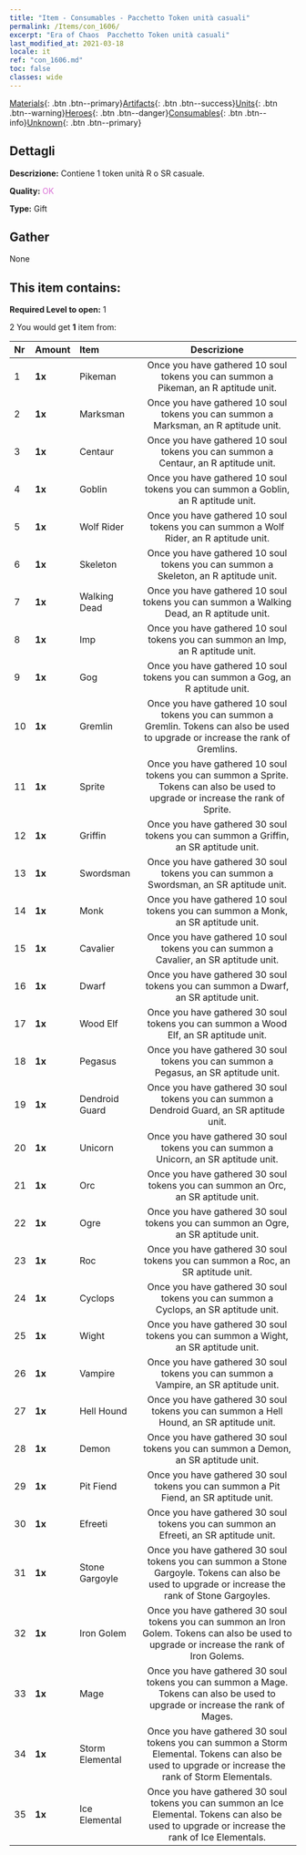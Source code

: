 ```yaml
---
title: "Item - Consumables - Pacchetto Token unità casuali"
permalink: /Items/con_1606/
excerpt: "Era of Chaos  Pacchetto Token unità casuali"
last_modified_at: 2021-03-18
locale: it
ref: "con_1606.md"
toc: false
classes: wide
---
```

 [Materials](/it/Items/){: .btn .btn--primary}[Artifacts](/it/Items/Artifacts/){: .btn .btn--success}[Units](/it/Items/Units/){: .btn .btn--warning}[Heroes](/it/Items/Heroes/){: .btn .btn--danger}[Consumables](/it/Items/Consumables/){: .btn .btn--info}[Unknown](/it/Items/Unknown/){: .btn .btn--primary}

## Dettagli
 **Descrizione:** Contiene 1 token unità R o SR casuale.

 **Quality:** <span style="color: #DA70D6">OK</span>

 **Type:** Gift

## Gather

  None

## This item contains:

 **Required Level to open:** 1

 2 You would get **1** item  from:

  | Nr | Amount |     Item    | Descrizione |
  |:---|:-------|:------------|:-----------:|
  | 1 |  **1x** | Pikeman | Once you have gathered 10 soul tokens you can summon a Pikeman, an R aptitude unit.  | 
  | 2 |  **1x** | Marksman | Once you have gathered 10 soul tokens you can summon a Marksman, an R aptitude unit.  | 
  | 3 |  **1x** | Centaur | Once you have gathered 10 soul tokens you can summon a Centaur, an R aptitude unit.  | 
  | 4 |  **1x** | Goblin | Once you have gathered 10 soul tokens you can summon a Goblin, an R aptitude unit.  | 
  | 5 |  **1x** | Wolf Rider | Once you have gathered 10 soul tokens you can summon a Wolf Rider, an R aptitude unit.  | 
  | 6 |  **1x** | Skeleton | Once you have gathered 10 soul tokens you can summon a Skeleton, an R aptitude unit.  | 
  | 7 |  **1x** | Walking Dead | Once you have gathered 10 soul tokens you can summon a Walking Dead, an R aptitude unit.  | 
  | 8 |  **1x** | Imp | Once you have gathered 10 soul tokens you can summon an Imp, an R aptitude unit.  | 
  | 9 |  **1x** | Gog | Once you have gathered 10 soul tokens you can summon a Gog, an R aptitude unit.  | 
  | 10 |  **1x** | Gremlin | Once you have gathered 10 soul tokens you can summon a Gremlin. Tokens can also be used to upgrade or increase the rank of Gremlins.  | 
  | 11 |  **1x** | Sprite | Once you have gathered 10 soul tokens you can summon a Sprite. Tokens can also be used to upgrade or increase the rank of Sprite.  | 
  | 12 |  **1x** | Griffin | Once you have gathered 30 soul tokens you can summon a Griffin, an SR aptitude unit.  | 
  | 13 |  **1x** | Swordsman | Once you have gathered 30 soul tokens you can summon a Swordsman, an SR aptitude unit.  | 
  | 14 |  **1x** | Monk | Once you have gathered 10 soul tokens you can summon a Monk, an SR aptitude unit.  | 
  | 15 |  **1x** | Cavalier  | Once you have gathered 10 soul tokens you can summon a Cavalier, an SR aptitude unit.  | 
  | 16 |  **1x** | Dwarf | Once you have gathered 30 soul tokens you can summon a Dwarf, an SR aptitude unit.  | 
  | 17 |  **1x** | Wood Elf | Once you have gathered 30 soul tokens you can summon a Wood Elf, an SR aptitude unit.  | 
  | 18 |  **1x** | Pegasus | Once you have gathered 30 soul tokens you can summon a Pegasus, an SR aptitude unit.  | 
  | 19 |  **1x** | Dendroid Guard | Once you have gathered 30 soul tokens you can summon a Dendroid Guard, an SR aptitude unit.  | 
  | 20 |  **1x** | Unicorn | Once you have gathered 30 soul tokens you can summon a Unicorn, an SR aptitude unit.  | 
  | 21 |  **1x** | Orc | Once you have gathered 30 soul tokens you can summon an Orc, an SR aptitude unit.  | 
  | 22 |  **1x** | Ogre | Once you have gathered 30 soul tokens you can summon an Ogre, an SR aptitude unit.  | 
  | 23 |  **1x** | Roc | Once you have gathered 30 soul tokens you can summon a Roc, an SR aptitude unit.  | 
  | 24 |  **1x** | Cyclops | Once you have gathered 30 soul tokens you can summon a Cyclops, an SR aptitude unit.  | 
  | 25 |  **1x** | Wight | Once you have gathered 30 soul tokens you can summon a Wight, an SR aptitude unit.  | 
  | 26 |  **1x** | Vampire | Once you have gathered 30 soul tokens you can summon a Vampire, an SR aptitude unit.  | 
  | 27 |  **1x** | Hell Hound | Once you have gathered 30 soul tokens you can summon a Hell Hound, an SR aptitude unit.  | 
  | 28 |  **1x** | Demon | Once you have gathered 30 soul tokens you can summon a Demon, an SR aptitude unit.  | 
  | 29 |  **1x** | Pit Fiend | Once you have gathered 30 soul tokens you can summon a Pit Fiend, an SR aptitude unit.  | 
  | 30 |  **1x** | Efreeti | Once you have gathered 30 soul tokens you can summon an Efreeti, an SR aptitude unit.  | 
  | 31 |  **1x** | Stone Gargoyle | Once you have gathered 30 soul tokens you can summon a Stone Gargoyle. Tokens can also be used to upgrade or increase the rank of Stone Gargoyles.  | 
  | 32 |  **1x** | Iron Golem | Once you have gathered 30 soul tokens you can summon an Iron Golem. Tokens can also be used to upgrade or increase the rank of Iron Golems.  | 
  | 33 |  **1x** | Mage | Once you have gathered 30 soul tokens you can summon a Mage. Tokens can also be used to upgrade or increase the rank of Mages.  | 
  | 34 |  **1x** | Storm Elemental | Once you have gathered 30 soul tokens you can summon a Storm Elemental. Tokens can also be used to upgrade or increase the rank of Storm Elementals.  | 
  | 35 |  **1x** | Ice Elemental | Once you have gathered 30 soul tokens you can summon an Ice Elemental. Tokens can also be used to upgrade or increase the rank of Ice Elementals.  | 
